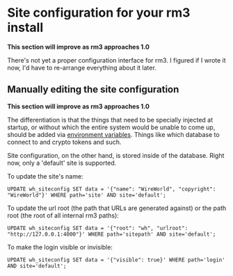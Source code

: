 Site configuration for your rm3 install
=======================================

**This section will improve as rm3 approaches 1.0**

There's not yet a proper configuration interface for rm3.  I figured if I wrote it now, I'd have to re-arrange everything about it later.

Manually editing the site configuration
---------------------------------------

**This section will improve as rm3 approaches 1.0**

The differentiation is that the things that need to be specially injected at startup, or without which the entire system would be unable to come up, should be added via [environment variables](env.md).  Things like which database to connect to and crypto tokens and such.

Site configuration, on the other hand, is stored inside of the database.  Right now, only a 'default' site is supported.

To update the site's name:
```
UPDATE wh_siteconfig SET data = '{"name": "WireWorld", "copyright": "WireWorld"}' WHERE path='site' AND site='default';
```

To update the url root (the path that URLs are generated against) or the path root (the root of all internal rm3 paths):

```
UPDATE wh_siteconfig SET data = '{"root": "wh", "urlroot": "http://127.0.0.1:4000"}' WHERE path='sitepath' AND site='default';
```

To make the login visible or invisible:
```
UPDATE wh_siteconfig SET data = '{"visible": true}' WHERE path='login' AND site='default';
```